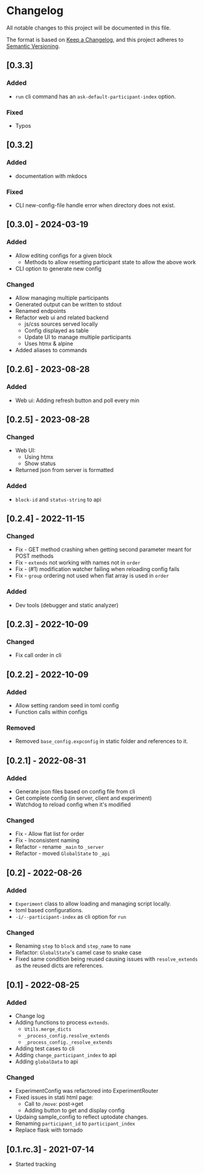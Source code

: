 # Changelog
All notable changes to this project will be documented in this file.

The format is based on [Keep a Changelog](https://keepachangelog.com/en/1.0.0/),
and this project adheres to [Semantic Versioning](https://semver.org/spec/v2.0.0.html).

## [0.3.3]
### Added
- `run` cli command has an `ask-default-participant-index` option.

### Fixed
- Typos

## [0.3.2]
### Added
- documentation with mkdocs

### Fixed
- CLI new-config-file handle error when directory does not exist.

## [0.3.0] - 2024-03-19
### Added
- Allow editing configs for a given block
  - Methods to allow resetting participant state to allow the above work
- CLI option to generate new config

### Changed
- Allow managing multiple participants
- Generated output can be written to stdout
- Renamed endpoints
- Refactor web ui and related backend
  - js/css sources served locally
  - Config displayed as table
  - Update UI to manage multiple participants
  - Uses htmx & alpine
- Added aliases to commands

## [0.2.6] - 2023-08-28
### Added
- Web ui: Adding refresh button and poll every min

## [0.2.5] - 2023-08-28
### Changed
- Web UI:
  - Using htmx
  - Show status
- Returned json from server is formatted

### Added
- `block-id` and `status-string` to api

## [0.2.4] - 2022-11-15
### Changed
- Fix - GET method crashing when getting second parameter meant for POST methods
- Fix - `extends` not working with names not in `order`
- Fix - (#1) modification watcher failing when reloading config fails
- Fix - `group` ordering not used when flat array is used in `order`

### Added
- Dev tools (debugger and static analyzer)

## [0.2.3] - 2022-10-09
### Changed
- Fix call order in cli

## [0.2.2] - 2022-10-09
### Added
- Allow setting random seed in toml config
- Function calls within configs

### Removed
- Removed `base_config.expconfig` in static folder and references to it.

## [0.2.1] - 2022-08-31
### Added
- Generate json files based on config file from cli
- Get complete config (in server, client and experiment)
- Watchdog to reload config when it's modified

### Changed
- Fix - Allow flat list for order
- Fix - Inconsistent naming
- Refactor - rename `_main` to `_server`
- Refactor - moved `GlobalState` to `_api`

## [0.2] - 2022-08-26
### Added
- `Experiment` class to allow loading and managing script locally.
- toml based configurations.
- `-i/--participant-index` as cli option for `run`

### Changed
- Renaming `step` to `block` and `step_name` to `name`
- Refactor: `GlobalState`'s camel case to snake case
- Fixed same condition being reused causing issues with `resolve_extends` as the reused dicts are references.

## [0.1] - 2022-08-25
### Added
- Change log
- Adding functions to process `extends`.
  - `Utils.merge_dicts`
  - `_process_config.resolve_extends`
  - `_process_config._resolve_extends`
- Adding test cases to cli
- Adding `change_participant_index` to api
- Adding `globalData` to api

### Changed
- ExperimentConfig was refactored into ExperimentRouter
- Fixed issues in stati html page:
  - Call to `/move`: post->get
  - Adding button to get and display config
- Updaing sample_config to reflect uptodate changes.
- Renaming `participant_id` to `participant_index`
- Replace flask with tornado

## [0.1.rc.3] - 2021-07-14
- Started tracking

